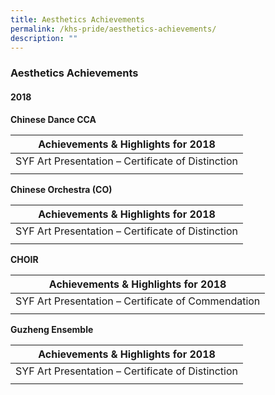 ```yaml
---
title: Aesthetics Achievements
permalink: /khs-pride/aesthetics-achievements/
description: ""
---
```

### Aesthetics Achievements

#### 2018

**Chinese Dance CCA**

| Achievements & Highlights for 2018 |
|---|
| SYF Art Presentation – Certificate of Distinction |
|  |

**Chinese Orchestra (CO)**

| Achievements & Highlights for 2018 |
|---|
| SYF Art Presentation – Certificate of Distinction |
|  |

**CHOIR**

| Achievements & Highlights for 2018 |
|---|
| SYF Art Presentation – Certificate of Commendation |
|  |

**Guzheng Ensemble**

| Achievements & Highlights for 2018 |
|---|
| SYF Art Presentation – Certificate of Distinction |
|  |